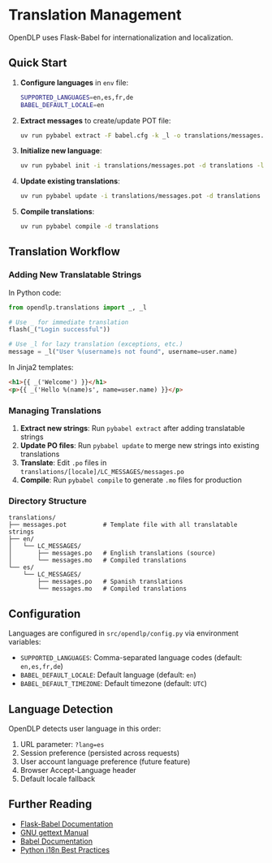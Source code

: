 # Translation Management

OpenDLP uses Flask-Babel for internationalization and localization.

## Quick Start

1. **Configure languages** in `env` file:

   ```bash
   SUPPORTED_LANGUAGES=en,es,fr,de
   BABEL_DEFAULT_LOCALE=en
   ```

2. **Extract messages** to create/update POT file:

   ```bash
   uv run pybabel extract -F babel.cfg -k _l -o translations/messages.pot .
   ```

3. **Initialize new language**:

   ```bash
   uv run pybabel init -i translations/messages.pot -d translations -l es
   ```

4. **Update existing translations**:

   ```bash
   uv run pybabel update -i translations/messages.pot -d translations
   ```

5. **Compile translations**:

   ```bash
   uv run pybabel compile -d translations
   ```

## Translation Workflow

### Adding New Translatable Strings

In Python code:

```python
from opendlp.translations import _, _l

# Use _ for immediate translation
flash(_("Login successful"))

# Use _l for lazy translation (exceptions, etc.)
message = _l("User %(username)s not found", username=user.name)
```

In Jinja2 templates:

```html
<h1>{{ _('Welcome') }}</h1>
<p>{{ _('Hello %(name)s', name=user.name) }}</p>
```

### Managing Translations

1. **Extract new strings**: Run `pybabel extract` after adding translatable strings
2. **Update PO files**: Run `pybabel update` to merge new strings into existing translations
3. **Translate**: Edit `.po` files in `translations/[locale]/LC_MESSAGES/messages.po`
4. **Compile**: Run `pybabel compile` to generate `.mo` files for production

### Directory Structure

```
translations/
├── messages.pot          # Template file with all translatable strings
├── en/
│   └── LC_MESSAGES/
│       ├── messages.po   # English translations (source)
│       └── messages.mo   # Compiled translations
└── es/
    └── LC_MESSAGES/
        ├── messages.po   # Spanish translations
        └── messages.mo   # Compiled translations
```

## Configuration

Languages are configured in `src/opendlp/config.py` via environment variables:

- `SUPPORTED_LANGUAGES`: Comma-separated language codes (default: `en,es,fr,de`)
- `BABEL_DEFAULT_LOCALE`: Default language (default: `en`)
- `BABEL_DEFAULT_TIMEZONE`: Default timezone (default: `UTC`)

## Language Detection

OpenDLP detects user language in this order:

1. URL parameter: `?lang=es`
2. Session preference (persisted across requests)
3. User account language preference (future feature)
4. Browser Accept-Language header
5. Default locale fallback

## Further Reading

- [Flask-Babel Documentation](https://python-babel.github.io/flask-babel/)
- [GNU gettext Manual](https://www.gnu.org/software/gettext/manual/)
- [Babel Documentation](https://babel.pocoo.org/)
- [Python i18n Best Practices](https://docs.python.org/3/library/gettext.html)
